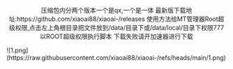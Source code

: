 <p align="center">压缩包内分两个版本一个是qx,一个是一体
最新版下载地址:https://github.com/xiaoai88/xiaoai-/releases
使用方法给MT管理器Root超级权限,点击左上角根目录把文件放到/data/目录下或/data/local/目录下权限777以ROOT超级权限执行脚本</a>
下载失败请开加速器进行下载
</p>
 ![1.png](https://raw.githubusercontent.com/xiaoai88/xiaoai-/refs/heads/main/1.png)
